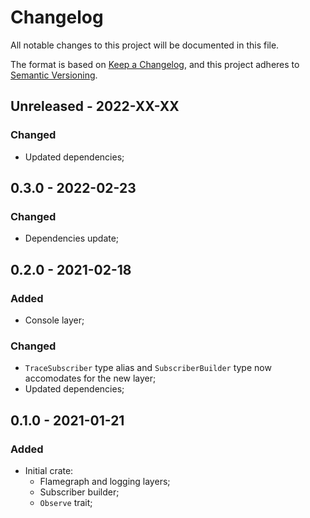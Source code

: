 # Changelog

All notable changes to this project will be documented in this file.

The format is based on [Keep a Changelog](https://keepachangelog.com/en/1.0.0/),
and this project adheres to [Semantic Versioning](https://semver.org/spec/v2.0.0.html).

<!-- ## Unreleased - YYYY-MM-DD

### Added

### Changed

### Deprecated

### Removed

### Fixed

### Security -->

## Unreleased - 2022-XX-XX

### Changed

- Updated dependencies;

## 0.3.0 - 2022-02-23

### Changed

- Dependencies update;

## 0.2.0 - 2021-02-18

### Added

 - Console layer;

### Changed

 - `TraceSubscriber` type alias and `SubscriberBuilder` type now accomodates for the new layer;
 - Updated dependencies;

## 0.1.0 - 2021-01-21

### Added

 - Initial crate:
   - Flamegraph and logging layers;
   - Subscriber builder;
   - `Observe` trait;
